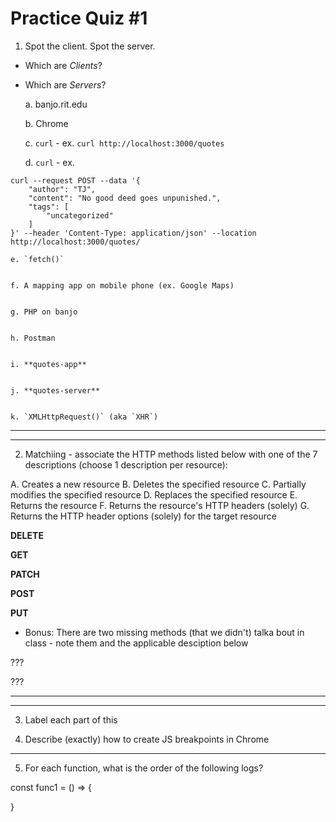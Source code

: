 # Practice Quiz #1

1) Spot the client. Spot the server.
- Which are *Clients*?
- Which are *Servers*?
  
  a. banjo.rit.edu


  b. Chrome


  c. `curl` - ex. `curl http://localhost:3000/quotes`


  d. `curl` - ex.

```
curl --request POST --data '{
    "author": "TJ",
    "content": "No good deed goes unpunished.",
    "tags": [
        "uncategorized"
    ]
}' --header 'Content-Type: application/json' --location http://localhost:3000/quotes/
```

    e. `fetch()`


    f. A mapping app on mobile phone (ex. Google Maps)


    g. PHP on banjo


    h. Postman


    i. **quotes-app**


    j. **quotes-server**


    k. `XMLHttpRequest()` (aka `XHR`)


---
---


2) Matchiing - associate the HTTP methods listed below with one of the 7 descriptions (choose 1 description per resource):

A. Creates a new resource
B. Deletes the specified resource
C. Partially modifies the specified resource
D. Replaces the specified resource
E. Returns the resource
F. Returns the resource's HTTP headers (solely)
G. Returns the HTTP header options (solely) for the target resource


**DELETE**

**GET**

**PATCH**

**POST**

**PUT**

- Bonus: There are two missing methods (that we didn't) talka bout in class - note them and the applicable desciption below
  
??? 

???


---
---

3) Label each part of this

  


5) Describe (exactly) how to create JS breakpoints in Chrome



---

5) For each function, what is the order of the following logs?


const func1 = () => {
  

}
